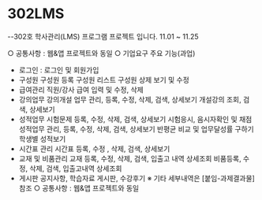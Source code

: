 # 302LMS
--302호 학사관리(LMS) 프로그램 프로젝트 입니다.
11.01 ~ 11.25




○ 공통사항 : 웹&앱 프로젝트와 동일
○ 기업요구 주요 기능(과업)
- 로그인 : 로그인 및 회원가입
- 구성원
구성원 등록 구성원 리스트
구성원 상제 보기 및 수정
- 급여관리
직원/강사 급여 입력 및 수정, 삭제
- 강의업무
강의개설 업무 관리, 등록, 수정, 삭제, 검색, 상세보기
개설강의 조회, 검색, 상세보기
- 성적업무
시험문제 등록, 수정, 삭제, 검색, 상세보기
시험응시, 음시자확인 및 채점
성적업무 관리, 등록, 수정, 삭제, 검색, 상세보기
반평균 비교 및 업무달성률 구하기
학생별 성적보기
- 시간표 관리
시간표 등록, 수정 , 삭제, 검색, 상세보기
- 교재 및 비품관리
교재 등록, 수정, 삭제, 검색, 입출고 내역 상세조회
비품등록, 수정, 삭제, 검색, 입출고내역 상세조회
- 게시판
공지사항, 학습자료 게시판, 수강후기
※ 기타 세부내역은 [붙임-과제결과물]참조
○ 공통사항 : 웹&앱 프로젝트와 동일
